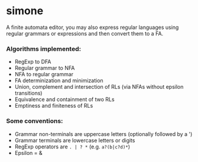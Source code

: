 # simone

A finite automata editor, you may also express regular languages using regular grammars or expressions and then convert them to a FA.

### Algorithms implemented:

* RegExp to DFA
* Regular grammar to NFA
* NFA to regular grammar
* FA determinization and minimization
* Union, complement and intersection of RLs (via NFAs without epsilon transitions)
* Equivalence and containment of two RLs
* Emptiness and finiteness of RLs

### Some conventions:

* Grammar non-terminals are uppercase letters (optionally followed by a \')
* Grammar terminals are lowercase letters or digits
* RegExp operators are `. | ? *` (e.g. `a?(b|c?d)*`)
* Epsilon = &
